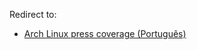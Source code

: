 Redirect to:

*   [Arch Linux press coverage (Português)](/index.php/Arch_Linux_press_coverage_(Portugu%C3%AAs) "Arch Linux press coverage (Português)")